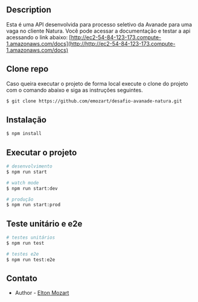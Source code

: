 ## Description

Esta é uma API desenvolvida para processo seletivo da Avanade para uma vaga no cliente Natura.
Você pode acessar a documentação e testar a api acessando o link abaixo:
[http://ec2-54-84-123-173.compute-1.amazonaws.com/docs](http://http://ec2-54-84-123-173.compute-1.amazonaws.com/docs)

## Clone repo
Caso queira executar o projeto de forma local execute o clone do projeto com o comando abaixo e siga as instruções seguintes.

```bash
$ git clone https://github.com/emozart/desafio-avanade-natura.git
```

## Instalação

```bash
$ npm install
```

## Executar o projeto

```bash
# desenvolvimento
$ npm run start

# watch mode
$ npm run start:dev

# produção
$ npm run start:prod
```

## Teste unitário e e2e

```bash
# testes unitários
$ npm run test

# testes e2e
$ npm run test:e2e
```

## Contato

- Author - [Elton Mozart](https://www.linkedin.com/in/eltonmozart)

